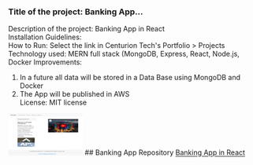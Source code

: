 ### Title of the project: Banking App...
Description of the project: Banking App in React <br>
Installation Guidelines: <br>
How to Run: Select the link in Centurion Tech's Portfolio > Projects <br>
Technology used: MERN full stack (MongoDB, Express, React, Node.js, Docker
Improvements: <br> 
1. In a future all data will be stored in a Data Base using MongoDB and Docker<br>
2. The App will be published in AWS<br>
License: MIT license <br>
<img src="APSBank.png" width="30%" height="30%">
## Banking App Repository
<a href="https://github.com/CenturionTech/centuriontech.github.io/tree/main/BankingApp">Banking App in React </a>
